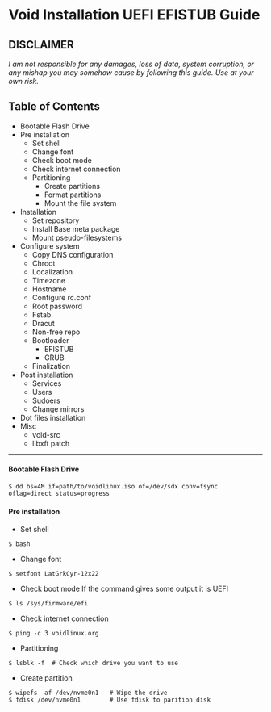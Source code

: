 # Void Installation UEFI EFISTUB Guide
**DISCLAIMER**
---
_I am not responsible for any damages, loss of data, system corruption, or any mishap you may somehow cause by following this guide._
_Use at your own risk._

## Table of Contents
- Bootable Flash Drive
- Pre installation
  - Set shell
  - Change font
  - Check boot mode
  - Check internet connection
  - Partitioning
    - Create partitions
    - Format partitions
    - Mount the file system
- Installation
  - Set repository
  - Install Base meta package
  - Mount pseudo-filesystems
- Configure system
  - Copy DNS configuration
  - Chroot
  - Localization
  - Timezone
  - Hostname
  - Configure rc.conf
  - Root password
  - Fstab
  - Dracut
  - Non-free repo
  - Bootloader
    - EFISTUB
    - GRUB
  - Finalization
- Post installation
  - Services
  - Users
  - Sudoers
  - Change mirrors
- Dot files installation
- Misc
  - void-src
  - libxft patch

---

####  Bootable Flash Drive

```
$ dd bs=4M if=path/to/voidlinux.iso of=/dev/sdx conv=fsync oflag=direct status=progress
```

#### Pre installation

- Set shell
```
$ bash
```

- Change font
```
$ setfont LatGrkCyr-12x22
```

- Check boot mode
If the command gives some output it is UEFI
```
$ ls /sys/firmware/efi
```

- Check internet connection
```
$ ping -c 3 voidlinux.org
```

- Partitioning
```
$ lsblk -f  # Check which drive you want to use
```

  - Create partition
```
$ wipefs -af /dev/nvme0n1   # Wipe the drive
$ fdisk /dev/nvme0n1        # Use fdisk to parition disk
```
